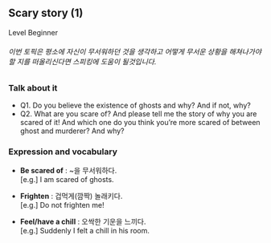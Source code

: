## Scary story (1)
Level Beginner
###### 이번 토픽은 평소에 자신이 무서워하던 것을 생각하고 어떻게 무서운 상황을 해쳐나가야 할 지를 떠올리신다면 스피킹에 도움이 될것입니다.

### Talk about it
- Q1. Do you believe the existence of ghosts and why? And if not, why?
- Q2. What are you scare of? And please tell me the story of why you are scared of it! And which one do you think you’re more scared of between ghost and murderer? And why?
### Expression and vocabulary
- **Be scared of** : ~을 무서워하다.  
[e.g.] I am scared of ghosts.

- **Frighten** : 겁먹게(깜짝) 놀래키다.  
[e.g.] Do not frighten me!

- **Feel/have a chill** : 오싹한 기운을 느끼다.  
[e.g.] Suddenly I felt a chill in his room.


